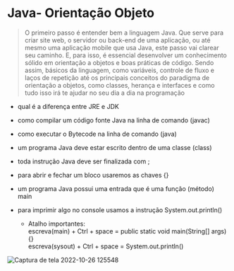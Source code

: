 

<h1>Java- Orientação Objeto</h1>

>O primeiro passo é entender bem a linguagem Java. Que serve para criar site web, o servidor ou back-end de uma aplicação, ou até mesmo uma aplicação mobile que usa Java, este passo vai clarear seu caminho. E, para isso, é essencial desenvolver um conhecimento sólido em orientação a objetos e boas práticas de código. Sendo assim, básicos da linguagem, como variáveis, controle de fluxo e laços de repetição até os principais conceitos do paradigma de orientação a objetos, como classes, herança e interfaces e como tudo isso irá te ajudar no seu dia a dia na programação

* qual é a diferença entre JRE e JDK
* como compilar um código fonte Java na linha de comando (javac)
* como executar o Bytecode na linha de comando (java)
* um programa Java deve estar escrito dentro de uma classe (class)
* toda instrução Java deve ser finalizada com ;
* para abrir e fechar um bloco usaremos as chaves {}
* um programa Java possui uma entrada que é uma função (método) main
* para imprimir algo no console usamos a instrução System.out.println()

  * Atalho importantes: <br>
escreva(main) + Ctrl + space = public static void main(String[] args){} <br>
escreva(sysout) + Ctrl + space = System.out.println()


![Captura de tela 2022-10-26 125548](https://user-images.githubusercontent.com/85083611/198075566-eaf1a3fa-3338-46d1-a222-9003cf61873b.png)
